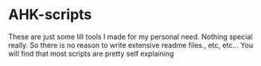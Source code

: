 AHK-scripts 
===========

These are just some lill tools I made for my personal need. Nothing special really. So there is no reason to write extensive readme files., etc, etc... You will find that most scripts are pretty self explaining
